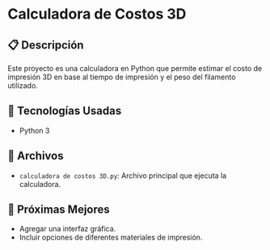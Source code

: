 # Calculadora de Costos 3D

## 📋 Descripción
Este proyecto es una calculadora en Python que permite estimar el costo de impresión 3D en base al tiempo de impresión y el peso del filamento utilizado.

## 🚀 Tecnologías Usadas
- Python 3

## 📂 Archivos
- `calculadora de costos 3D.py`: Archivo principal que ejecuta la calculadora.

## 🧩 Próximas Mejores
- Agregar una interfaz gráfica.
- Incluir opciones de diferentes materiales de impresión.
